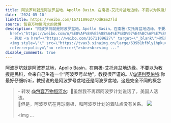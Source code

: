 ```yaml
---
title: 阿波罗坑就是阿波罗盆地，Apollo Basin，在南极-艾托肯盆地边缘。不要以为教授是民科，会来自己生造一个“阿波罗号盆地”，教授很严谨的。//@评判罗伯特:你最好...
date: '2024-05-10'
linkTitle: https://weibo.com/1671109627/OdH2m27ld
source: 包容万物恒河水的微博
description: "阿波罗坑就是阿波罗盆地，Apollo Basin，在南极-艾托肯盆地边缘。不要以为教授是民科，会来自己生造一个“阿波罗号盆地”，教授很严谨的。//<a
  href=\"https://weibo.com/n/%E8%AF%84%E5%88%A4%E7%BD%97%E4%BC%AF%E7%89%B9\">@评判罗伯特</a>:你最好仔细听听，教授说的是阿波罗号盆地还是阿波罗盆地，这是完全不同的概念<br><blockquote>
  - 转发 <a href=\"https://weibo.com/1671109627\" target=\"_blank\">@包容万物恒河水</a>: \U0001F53B虽然我不再帮阿波罗计划说话了，美国人活该。<br>\U0001F53B但是，阿波罗坑在月球南极，和阿波罗计划的着陆点没有关系。
  <img style=\"\" src=\"https://tvax3.sinaimg.cn/large/639b1bfbly1hpkuv3cnkcj21jk1dsn9b.jpg\"
  referrerpolicy=\"no-referrer\"><br><br><img ..."
disable_comments: true
---
```

阿波罗坑就是阿波罗盆地，Apollo Basin，在南极-艾托肯盆地边缘。不要以为教授是民科，会来自己生造一个“阿波罗号盆地”，教授很严谨的。//<a href="https://weibo.com/n/%E8%AF%84%E5%88%A4%E7%BD%97%E4%BC%AF%E7%89%B9">@评判罗伯特</a>:你最好仔细听听，教授说的是阿波罗号盆地还是阿波罗盆地，这是完全不同的概念<br><blockquote> - 转发 <a href="https://weibo.com/1671109627" target="_blank">@包容万物恒河水</a>: 🔻虽然我不再帮阿波罗计划说话了，美国人活该。<br>🔻但是，阿波罗坑在月球南极，和阿波罗计划的着陆点没有关系。 <img style="" src="https://tvax3.sinaimg.cn/large/639b1bfbly1hpkuv3cnkcj21jk1dsn9b.jpg" referrerpolicy="no-referrer"><br><br><img ...